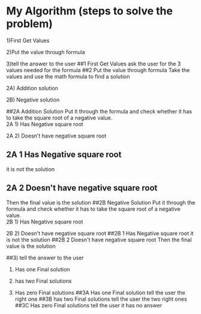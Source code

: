 # My Algorithm (steps to solve the problem)
1)First Get Values 

2)Put the value through formula 

3)tell the answer to the user
##1 First Get Values
ask the user for the 3 values needed for the formula
##2 Put the value through formula 
Take the values and use the math formula to find a solution

2A) Addition solution

2B) Negative solution

##2A Addition Solution
Put it through the formula and check whether it has to take the square root of a negative value.  
2A 1) Has Negative square root

2A 2) Doesn't have negative square root
## 2A 1 Has Negative square root
it is not the solution
## 2A 2 Doesn't have negative square root
Then the final value is the solution
##2B Negative Solution
Put it through the formula and check whether it has to take the square root of a negative value.  
2B 1) Has Negative square root

2B 2) Doesn't have negative square root
##2B 1 Has Negative square root
it is not the solution
##2B 2 Doesn't have negative square root
Then the final value is the solution

##3) tell the answer to the user
1) Has one Final solution

2) has two Final solutions

3) Has zero Final solutions
##3A Has one Final solution
tell the user the right one 
##3B has two Final solutions
tell the user the two right ones
##3C Has zero Final solutions
tell the user it has no answer